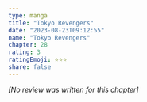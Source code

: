 ```yaml
---
type: manga
title: "Tokyo Revengers"
date: "2023-08-23T09:12:55"
name: "Tokyo Revengers"
chapter: 28
rating: 3
ratingEmoji: ⭐️⭐️⭐️
share: false
---
```


*[No review was written for this chapter]*
